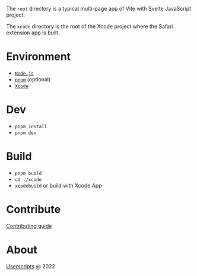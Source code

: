The `root` directory is a typical multi-page app of Vite with Svelte JavaScript project.

The `xcode` directory is the root of the Xcode project where the Safari extension app is built.

# Environment
- [`Node.js`](https://nodejs.dev/en/learn/how-to-install-nodejs/)
- [`pnpm`](https://pnpm.io/installation) (optional)
- [`Xcode`](https://geo.itunes.apple.com/app/xcode/id497799835)

# Dev
- `pnpm install`
- `pnpm dev`

# Build
- `pnpm build`
- `cd ./xcode`
- `xcodebuild` or build with Xcode App

# Contribute
[Contributing guide](contributing.md)

# About
[Userscripts](https://github.com/quoid/userscripts) @ 2022
